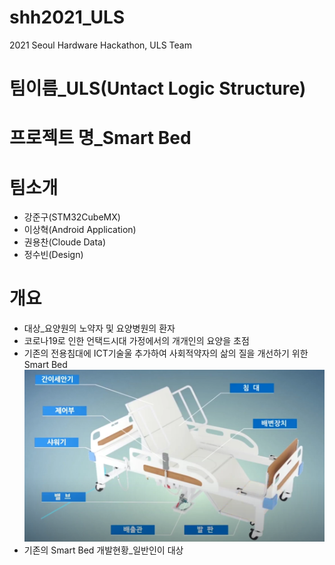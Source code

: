 # shh2021_ULS
 2021 Seoul Hardware Hackathon, ULS Team
# 팀이름_ULS(Untact Logic Structure)
# 프로젝트 명_Smart Bed
# 팀소개
 * 강준구(STM32CubeMX)
 * 이상혁(Android Application)
 * 권용찬(Cloude Data)
 * 정수빈(Design)
# 개요
 * 대상_요양원의 노약자 및 요양병원의 환자
 * 코로나19로 인한 언택드시대 가정에서의 개개인의 요양을 초점
 * 기존의 전용침대에 ICT기술울 추가하여 사회적약자의 삶의 질을 개선하기 위한 Smart Bed
 ![기존 전용침대](https://raw.githubusercontent.com/Moderato-Swift/shh2021_ULS/main/image/smartbed.png)
 * 기존의 Smart Bed 개발현황_일반인이 대상
 
 
 
 

 
 
